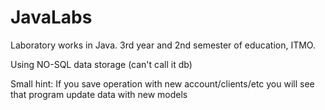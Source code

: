 # JavaLabs
Laboratory works in Java. 3rd year and 2nd semester of education, ITMO.


Using NO-SQL data storage (can't call it db)

Small hint: If you save operation with new account/clients/etc you will see that program update data with new models
